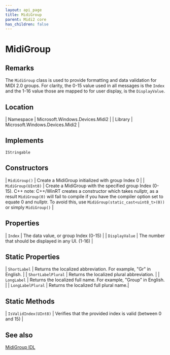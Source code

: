 ```yaml
---
layout: api_page
title: MidiGroup
parent: Midi2 core
has_children: false
---
```


# MidiGroup

## Remarks

The `MidiGroup` class is used to provide formatting and data validation for MIDI 2.0 groups. For clarity, the 0-15 value used in all messages is the `Index` and the 1-16 value those are mapped to for user display, is the `DisplayValue`.

## Location

| Namespace | Microsoft.Windows.Devices.Midi2 |
| Library | Microsoft.Windows.Devices.Midi2 |

## Implements

`IStringable`

## Constructors

| `MidiGroup()` | Create a MidiGroup initialized with group Index 0 |
| `MidiGroup(UInt8)` | Create a MidiGroup with the specified group Index (0-15). C++ note: C++/WinRT creates a constructor which takes nullptr, as a result `MidiGroup(0)` will fail to compile if you have the compiler option set to equate 0 and nullptr. To avoid this, use `MidiGroup(static_cast<uint8_t>(0))` or simply `MidiGroup()` |

## Properties

| `Index` | The data value, or group Index (0-15) |
| `DisplayValue` | The number that should be displayed in any UI. (1-16) |

## Static Properties

| `ShortLabel` | Returns the localized abbreviation. For example, "Gr" in English. |
| `ShortLabelPlural` | Returns the localized plural abbreviation. |
| `LongLabel` | Returns the localized full name. For example, "Group" in English. |
| `LongLabelPlural` | Returns the localized full plural name.|

## Static Methods

| `IsValidIndex(UInt8)` | Verifies that the provided index is valid (between 0 and 15) |

## See also

[MidiGroup IDL](https://github.com/microsoft/MIDI/blob/main/src/app-sdk/winrt/MidiGroup.idl)
